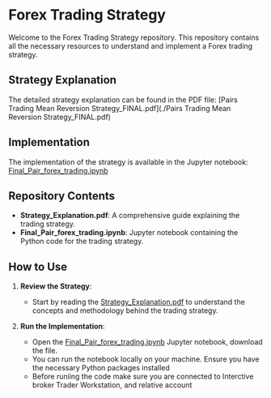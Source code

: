 # Forex Trading Strategy

Welcome to the Forex Trading Strategy repository. This repository contains all the necessary resources to understand and implement a Forex trading strategy.

## Strategy Explanation

The detailed strategy explanation can be found in the PDF file: [Pairs Trading Mean Reversion Strategy_FINAL.pdf](./Pairs Trading Mean Reversion Strategy_FINAL.pdf)

## Implementation

The implementation of the strategy is available in the Jupyter notebook: [Final_Pair_forex_trading.ipynb](./Final_Pair_forex_trading.ipynb)

## Repository Contents

- **Strategy_Explanation.pdf**: A comprehensive guide explaining the trading strategy.
- **Final_Pair_forex_trading.ipynb**: Jupyter notebook containing the Python code for the trading strategy.

## How to Use

1. **Review the Strategy**:
   - Start by reading the [Strategy_Explanation.pdf](./Strategy_Explanation.pdf) to understand the concepts and methodology behind the trading strategy.

2. **Run the Implementation**:
   - Open the [Final_Pair_forex_trading.ipynb](./Final_Pair_forex_trading.ipynb) Jupyter notebook, download the file.
   - You can run the notebook locally on your machine. Ensure you have the necessary Python packages installed
   - Before runiing the code make sure you are connected to Interctive broker Trader Workstation, and relative account
